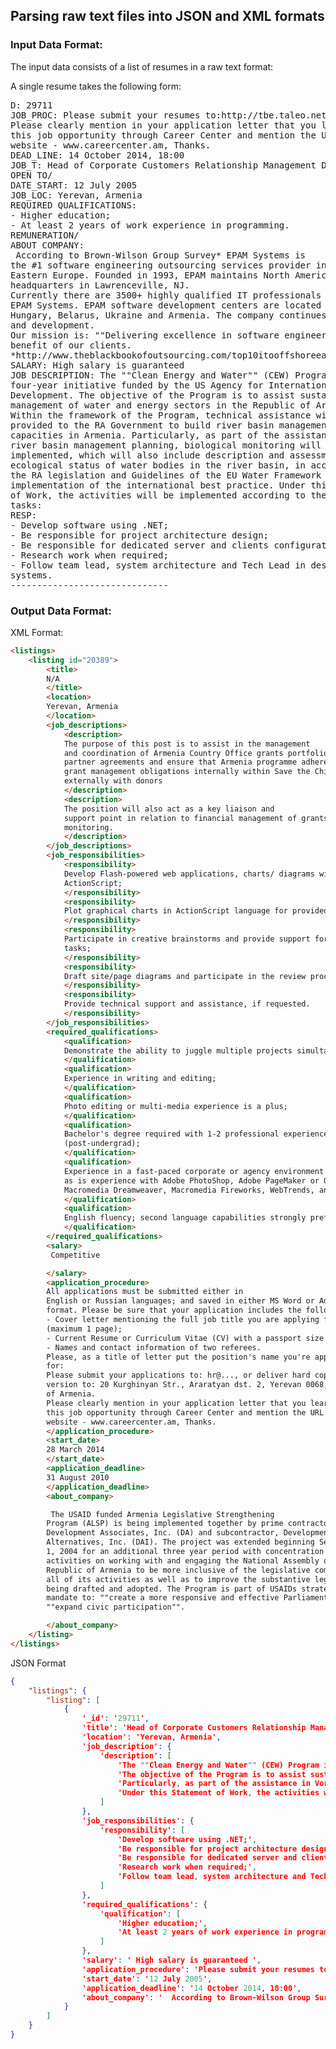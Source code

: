 ## Parsing raw text files into JSON and XML formats

### Input Data Format:
The input data consists of a list of resumes in a raw text format:

A single resume takes the following form:
<br/>

<pre>
D: 29711
JOB_PROC: Please submit your resumes to:http://tbe.taleo.net/NA6/ats/careers/requisition.jsp?org=QUESTRADE&cws=1&rid=223
Please clearly mention in your application letter that you learned of
this job opportunity through Career Center and mention the URL of its
website - www.careercenter.am, Thanks.
DEAD_LINE: 14 October 2014, 18:00
JOB_T: Head of Corporate Customers Relationship Management Division
OPEN TO/
DATE_START: 12 July 2005
JOB_LOC: Yerevan, Armenia
REQUIRED QUALIFICATIONS:
- Higher education;
- At least 2 years of work experience in programming.
REMUNERATION/
ABOUT COMPANY:
 According to Brown-Wilson Group Survey* EPAM Systems is
the #1 software engineering outsourcing services provider in Central and
Eastern Europe. Founded in 1993, EPAM maintains North American
headquarters in Lawrenceville, NJ. 
Currently there are 3500+ highly qualified IT professionals working at
EPAM Systems. EPAM software development centers are located in Russia,
Hungary, Belarus, Ukraine and Armenia. The company continues its growth
and development.  
Our mission is: ""Delivering excellence in software engineering"" to the
benefit of our clients.
*http://www.theblackbookofoutsourcing.com/top10itooffshoreeasterncentraleurope.html
SALARY: High salary is guaranteed
JOB DESCRIPTION: The ""Clean Energy and Water"" (CEW) Program is a
four-year initiative funded by the US Agency for International
Development. The objective of the Program is to assist sustainable
management of water and energy sectors in the Republic of Armenia (RA).
Within the framework of the Program, technical assistance will be
provided to the RA Government to build river basin management planning
capacities in Armenia. Particularly, as part of the assistance in Vorotan
river basin management planning, biological monitoring will be
implemented, which will also include description and assessment of
ecological status of water bodies in the river basin, in accordance with
the RA legislation and Guidelines of the EU Water Framework Directive, as
implementation of the international best practice. Under this Statement
of Work, the activities will be implemented according to the following
tasks:
RESP:
- Develop software using .NET;
- Be responsible for project architecture design;
- Be responsible for dedicated server and clients configuration;
- Research work when required;
- Follow team lead, system architecture and Tech Lead in designing the
systems.
------------------------------
</pre>

### Output Data Format:

XML Format: 
<br/>

```html
<listings>
	<listing id="20389">
		<title>
		N/A
		</title>
		<location>
		Yerevan, Armenia
		</location>
		<job_descriptions>
			<description>
			The purpose of this post is to assist in the management
			and coordination of Armenia Country Office grants portfolio, including
			partner agreements and ensure that Armenia programme adheres to all its
			grant management obligations internally within Save the Children and
			externally with donors
			</description>
			<description>
			The position will also act as a key liaison and
			support point in relation to financial management of grants and budget
			monitoring.
			</description>
		</job_descriptions>
		<job_responsibilities>
			<responsibility>
			Develop Flash-powered web applications, charts/ diagrams with
			ActionScript;
			</responsibility>
			<responsibility>
			Plot graphical charts in ActionScript language for provided XML data;
			</responsibility>
			<responsibility>
			Participate in creative brainstorms and provide support for design
			tasks;
			</responsibility>
			<responsibility>
			Draft site/page diagrams and participate in the review process;
			</responsibility>
			<responsibility>
			Provide technical support and assistance, if requested.
			</responsibility>
		</job_responsibilities>
		<required_qualifications>
			<qualification>
			Demonstrate the ability to juggle multiple projects simultaneously;
			</qualification>
			<qualification>
			Experience in writing and editing;
			</qualification>
			<qualification>
			Photo editing or multi-media experience is a plus;
			</qualification>
			<qualification>
			Bachelor's degree required with 1-2 professional experience
			(post-undergrad);
			</qualification>
			<qualification>
			Experience in a fast-paced corporate or agency environment preferred,
			as is experience with Adobe PhotoShop, Adobe PageMaker or QuarkExpress,
			Macromedia Dreamweaver, Macromedia Fireworks, WebTrends, and/or HTML.
			</qualification>
			<qualification>
			English fluency; second language capabilities strongly preferred.
			</qualification>
		</required_qualifications>
		<salary>
		 Competitive

		</salary>
		<application_procedure>
		All applications must be submitted either in
		English or Russian languages; and saved in either MS Word or Adobe PDF
		format. Please be sure that your application includes the following: 
		- Cover letter mentioning the full job title you are applying for
		(maximum 1 page);
		- Current Resume or Curriculum Vitae (CV) with a passport size photo;
		- Names and contact information of two referees.
		Please, as a title of letter put the position's name you're applying
		for: 
		Please submit your applications to: hr@..., or deliver hard copy
		version to: 20 Kurghinyan Str., Araratyan dst. 2, Yerevan 0068, Republic
		of Armenia.
		Please clearly mention in your application letter that you learned of
		this job opportunity through Career Center and mention the URL of its
		website - www.careercenter.am, Thanks.
		</application_procedure>
		<start_date>
		28 March 2014
		</start_date>
		<application_deadline>
		31 August 2010
		</application_deadline>
		<about_company>

		 The USAID funded Armenia Legislative Strengthening
		Program (ALSP) is being implemented together by prime contractor,
		Development Associates, Inc. (DA) and subcontractor, Development
		Alternatives, Inc. (DAI). The project was extended beginning September
		1, 2004 for an additional three year period with concentration of
		activities on working with and engaging the National Assembly of the
		Republic of Armenia to be more inclusive of the legislative community in
		all of its activities as well as to improve the substantive legislation
		being drafted and adopted. The Program is part of USAIDs strategic
		mandate to: ""create a more responsive and effective Parliament"" and
		""expand civic participation"".

		</about_company>
	</listing>
</listings>
```

JSON Format
<br/>
```json
{
	"listings": {
		"listing": [
			{
				'_id': '29711', 
				'title': 'Head of Corporate Customers Relationship Management Division', 
				'location': 'Yerevan, Armenia', 
				'job_description': {
					'description': [
						'The ""Clean Energy and Water"" (CEW) Program is a four-year initiative funded by the US Agency for International Development', 
						'The objective of the Program is to assist sustainable management of water and energy sectors in the Republic of Armenia (RA). Within the framework of the Program, technical assistance will be provided to the RA Government to build river basin management planning capacities in Armenia', 
						'Particularly, as part of the assistance in Vorotan river basin management planning, biological monitoring will be implemented, which will also include description and assessment of ecological status of water bodies in the river basin, in accordance with the RA legislation and Guidelines of the EU Water Framework Directive, as implementation of the international best practice', 
						'Under this Statement of Work, the activities will be implemented according to the following tasks:'
					]
				}, 
				'job_responsibilities': {
					'responsibility': [
						'Develop software using .NET;', 
						'Be responsible for project architecture design;', 
						'Be responsible for dedicated server and clients configuration;', 
						'Research work when required;', 
						'Follow team lead, system architecture and Tech Lead in designing the systems.'
					]
				}, 
				'required_qualifications': {
					'qualification': [
						'Higher education;', 
						'At least 2 years of work experience in programming. REMUNERATION/'
					]
				}, 
				'salary': ' High salary is guaranteed ', 
				'application_procedure': 'Please submit your resumes to:http://tbe.taleo.net/NA6/ats/careers/requisition.jsp?org=QUESTRADE&cws=1&rid=223 Please clearly mention in your application letter that you learned of this job opportunity through Career Center and mention the URL of its website - www.careercenter.am, Thanks.', 
				'start_date': '12 July 2005', 
				'application_deadline': '14 October 2014, 18:00', 
				'about_company': '  According to Brown-Wilson Group Survey* EPAM Systems is the #1 software engineering outsourcing services provider in Central and Eastern Europe. Founded in 1993, EPAM maintains North American headquarters in Lawrenceville, NJ.  Currently there are 3500+ highly qualified IT professionals working at EPAM Systems. EPAM software development centers are located in Russia, Hungary, Belarus, Ukraine and Armenia. The company continues its growth and development.   Our mission is: ""Delivering excellence in software engineering"" to the benefit of our clients. *http://www.theblackbookofoutsourcing.com/top10itooffshoreeasterncentraleurope.html '
			}
		]
	}
}
```